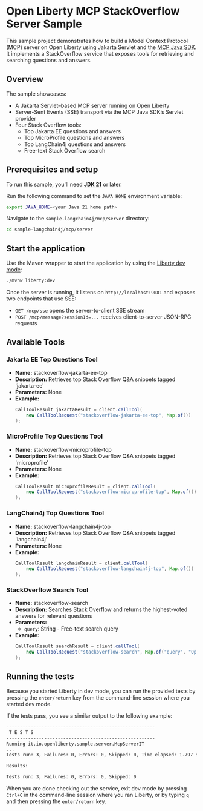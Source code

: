 # Open Liberty MCP StackOverflow Server Sample

This sample project demonstrates how to build a Model Context Protocol (MCP) server on Open Liberty using Jakarta Servlet and the [MCP Java SDK](https://github.com/modelcontextprotocol/java-sdk). It implements a StackOverflow service that exposes tools for retrieving and searching questions and answers.

## Overview

The sample showcases:

* A Jakarta Servlet–based MCP server running on Open Liberty
* Server-Sent Events (SSE) transport via the MCP Java SDK’s Servlet provider
* Four Stack Overflow tools:
  * Top Jakarta EE questions and answers
  * Top MicroProfile questions and answers
  * Top LangChain4j questions and answers
  * Free-text Stack Overflow search

## Prerequisites and setup

To run this sample, you'll need [**JDK 21**](https://developer.ibm.com/languages/java/semeru-runtimes/downloads) or later.

Run the following command to set the `JAVA_HOME` environment variable:

```bash
export JAVA_HOME=<your Java 21 home path>
```

Navigate to the `sample-langchain4j/mcp/server` directory:

```bash
cd sample-langchain4j/mcp/server
```

## Start the application

Use the Maven wrapper to start the application by using the [Liberty dev mode](https://openliberty.io/docs/latest/development-mode.html):

```bash
./mvnw liberty:dev
```

Once the server is running, it listens on `http://localhost:9081` and exposes two endpoints that use SSE:
- `GET /mcp/sse` opens the server-to-client SSE stream
- `POST /mcp/message?sessionId=...` receives client-to-server JSON-RPC requests

## Available Tools

### Jakarta EE Top Questions Tool
- **Name:** stackoverflow-jakarta-ee-top
- **Description:** Retrieves top Stack Overflow Q&A snippets tagged 'jakarta-ee'
- **Parameters:** None
- **Example:**
  ```java
  CallToolResult jakartaResult = client.callTool(
      new CallToolRequest("stackoverflow-jakarta-ee-top", Map.of())
  );
  ```

### MicroProfile Top Questions Tool
- **Name:** stackoverflow-microprofile-top  
- **Description:** Retrieves top Stack Overflow Q&A snippets tagged 'microprofile'  
- **Parameters:** None
- **Example:**
  ```java
  CallToolResult microprofileResult = client.callTool(
      new CallToolRequest("stackoverflow-microprofile-top", Map.of())
  );
  ```

### LangChain4j Top Questions Tool
- **Name:** stackoverflow-langchain4j-top  
- **Description:** Retrieves top Stack Overflow Q&A snippets tagged 'langchain4j'
- **Parameters:** None
- **Example:**
  ```java
  CallToolResult langchainResult = client.callTool(
      new CallToolRequest("stackoverflow-langchain4j-top", Map.of())
  );
  ```

### StackOverflow Search Tool
- **Name:** stackoverflow-search  
- **Description:** Searches Stack Overflow and returns the highest-voted answers for relevant questions  
- **Parameters:**
  - `query`: String - Free-text search query  
- **Example:**
  ```java
  CallToolResult searchResult = client.callTool(
      new CallToolRequest("stackoverflow-search", Map.of("query", "Open Liberty CDI"))
  );
  ```

## Running the tests

Because you started Liberty in dev mode, you can run the provided tests by pressing the `enter/return` key from the command-line session where you started dev mode.

If the tests pass, you see a similar output to the following example:

```bash
-------------------------------------------------------
 T E S T S
-------------------------------------------------------
Running it.io.openliberty.sample.server.McpServerIT
...
Tests run: 3, Failures: 0, Errors: 0, Skipped: 0, Time elapsed: 1.797 s...

Results:

Tests run: 3, Failures: 0, Errors: 0, Skipped: 0
```

When you are done checking out the service, exit dev mode by pressing `Ctrl+C` in the command-line session where you ran Liberty, or by typing `q` and then pressing the `enter/return` key.
